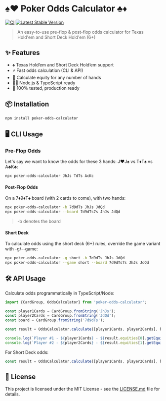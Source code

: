 # ♠️♥️ Poker Odds Calculator ♣️♦️

[![CI](https://github.com/rundef/node-poker-odds-calculator/actions/workflows/ci.yml/badge.svg)](https://github.com/rundef/node-poker-odds-calculator/actions/workflows/ci.yml)
[![Latest Stable Version](https://img.shields.io/npm/v/poker-odds-calculator)](https://www.npmjs.com/package/poker-odds-calculator)

> An easy-to-use pre-flop & post-flop odds calculator for Texas Hold'em and Short Deck Hold'em (6+)

## ✨ Features

- ♠️ Texas Hold’em and Short Deck Hold’em support
- ⚡ Fast odds calculation (CLI & API)
- 🎲 Calculate equity for any number of hands
- 🧑‍💻 Node.js & TypeScript ready
- 🧪 100% tested, production ready

## 📦 Installation

```bash
npm install poker-odds-calculator
```

## 🖥️ CLI Usage

### Pre-Flop Odds

Let's say we want to know the odds for these 3 hands: J♥J♠ vs T♦T♠ vs A♣K♣:

```bash
npx poker-odds-calculator JhJs TdTs AcKc
```

#### Post-Flop Odds

On a 7♦9♦T♠ board (with 2 cards to come), with two hands:

```bash
npx poker-odds-calculator -b 7d9dTs JhJs JdQd
npx poker-odds-calculator --board 7d9dTs7s JhJs JdQd
```
> -b denotes the board

#### Short Deck

To calculate odds using the short deck (6+) rules, override the game variant with -g/--game:

 ```bash
npx poker-odds-calculator -g short -b 7d9dTs JhJs JdQd
npx poker-odds-calculator --game short --board 7d9dTs7s JhJs JdQd
```

## 🛠️ API Usage

Calculate odds programmatically in TypeScript/Node:

```js
import {CardGroup, OddsCalculator} from 'poker-odds-calculator';

const player1Cards = CardGroup.fromString('JhJs');
const player2Cards = CardGroup.fromString('JdQd');
const board = CardGroup.fromString('7d9dTs');

const result = OddsCalculator.calculate([player1Cards, player2Cards], board);

console.log(`Player #1 - ${player1Cards} - ${result.equities[0].getEquity()}%`);
console.log(`Player #2 - ${player2Cards} - ${result.equities[1].getEquity()}%`);
```

For Short Deck odds:

```js
const result = OddsCalculator.calculate([player1Cards, player2Cards], board, 'short');
```

## 📄 License

This project is licensed under the MIT License - see the [LICENSE.md](LICENSE.md) file for details.